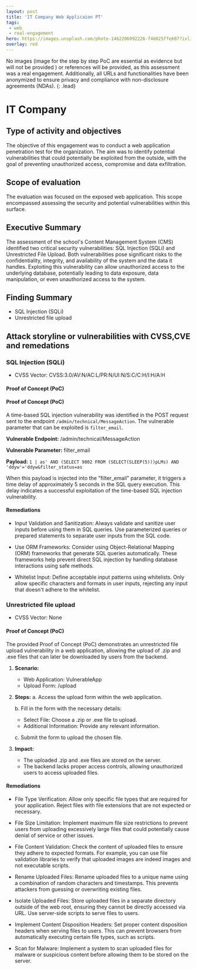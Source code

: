 ```yaml
---
layout: post
title: 'IT Company Web Applicaion PT'
tags:
 - web
 - real-engagement
hero: https://images.unsplash.com/photo-1462206092226-f46025ffe607?ixlib=rb-4.0.3&ixid=M3wxMjA3fDB8MHxwaG90by1wYWdlfHx8fGVufDB8fHx8fA%3D%3D&auto=format&fit=crop&w=1474&q=80
overlay: red
---
```


No images (image for the step by step PoC are essential as evidence but will not be provided
) or references will be provided, as this assessment was a real engagement. Additionally, all URLs and functionalities have been anonymized to ensure privacy and compliance with non-disclosure agreements (NDAs). {: .lead} <!--break-->

# IT Company

## Type of activity and objectives
The objective of this engagement was to conduct a web application penetration test for the organization. The aim was to identify potential vulnerabilities that could potentially be exploited from the outside, with the goal of preventing unauthorized access, compromise and data exfiltration.
## Scope of evaluation
The evaluation was focused on the exposed web application. This scope encompassed assessing the security and potential vulnerabilities within this surface.
## Executive Summary 
The assessment of the school's Content Management System (CMS) identified two critical security vulnerabilities: SQL Injection (SQLi) and Unrestricted File Upload. Both vulnerabilities pose significant risks to the confidentiality, integrity, and availability of the system and the data it handles. Exploiting this vulnerability can allow unauthorized access to the underlying database, potentially leading to data exposure, data manipulation, or even unauthorized access to the system.
## Finding Summary
- SQL Injection (SQLi)
- Unrestricted file upload
## Attack storyline or vulnerabilities with CVSS,CVE and remedations
### SQL Injection (SQLi)
- CVSS Vector: CVSS:3.0/AV:N/AC:L/PR:N/UI:N/S:C/C:H/I:H/A:H
#### Proof of Concept (PoC)
#### Proof of Concept (PoC)
A time-based SQL injection vulnerability was identified in the POST request sent to the endpoint `/admin/technical/MessageAction`. The vulnerable parameter that can be exploited is `filter_email`.

**Vulnerable Endpoint:** /admin/technical/MessageAction

**Vulnerable Parameter:** filter_email

**Payload:** 
`
1 | as' AND (SELECT 9802 FROM (SELECT(SLEEP(5)))pLMs) AND 'ddyw'='ddyw&filter_status=as
`

When this payload is injected into the "filter_email" parameter, it triggers a time delay of approximately 5 seconds in the SQL query execution. This delay indicates a successful exploitation of the time-based SQL injection vulnerability.

#### Remediations
- Input Validation and Sanitization: Always validate and sanitize user inputs before using them in SQL queries. Use parameterized queries or prepared statements to separate user inputs from the SQL code.

- Use ORM Frameworks: Consider using Object-Relational Mapping (ORM) frameworks that generate SQL queries automatically. These frameworks help prevent direct SQL injection by handling database interactions using safe methods.

- Whitelist Input: Define acceptable input patterns using whitelists. Only allow specific characters and formats in user inputs, rejecting any input that doesn't adhere to the whitelist.

### Unrestricted file upload
- CVSS Vector: None
#### Proof of Concept (PoC)
The provided Proof of Concept (PoC) demonstrates an unrestricted file upload vulnerability in a web application, allowing the upload of .zip and .exe files that can later be downloaded by users from the backend.

1. **Scenario:**
   - Web Application: VulnerableApp
   - Upload Form: /upload

2. **Steps:**
   a. Access the upload form within the web application.

   b. Fill in the form with the necessary details:
      - Select File: Choose a .zip or .exe file to upload.
      - Additional Information: Provide any relevant information.

   c. Submit the form to upload the chosen file.

3. **Impact:**
   - The uploaded .zip and .exe files are stored on the server.
   - The backend lacks proper access controls, allowing unauthorized users to access uploaded files.






#### Remediations
- File Type Verification: Allow only specific file types that are required for your application. Reject files with file extensions that are not expected or necessary.

- File Size Limitation: Implement maximum file size restrictions to prevent users from uploading excessively large files that could potentially cause denial of service or other issues.

- File Content Validation: Check the content of uploaded files to ensure they adhere to expected formats. For example, you can use file validation libraries to verify that uploaded images are indeed images and not executable scripts.

- Rename Uploaded Files: Rename uploaded files to a unique name using a combination of random characters and timestamps. This prevents attackers from guessing or overwriting existing files.

- Isolate Uploaded Files: Store uploaded files in a separate directory outside of the web root, ensuring they cannot be directly accessed via URL. Use server-side scripts to serve files to users.

- Implement Content Disposition Headers: Set proper content disposition headers when serving files to users. This can prevent browsers from automatically executing certain file types, such as scripts.

- Scan for Malware: Implement a system to scan uploaded files for malware or suspicious content before allowing them to be stored on the server.
